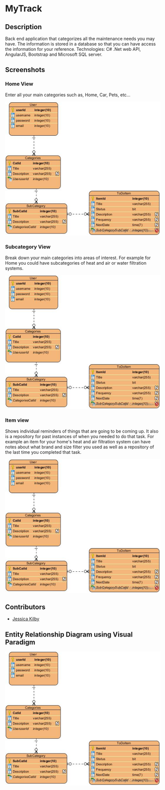 ﻿# MyTrack

## Description
Back end application that categorizes all the maintenance needs you may have. The information is stored in a database so that you can have access the information for your reference. Technologies: C# .Net web API, AngularJS, Bootstrap and Microsoft SQL server. 

## Screenshots

### Home View
Enter all your main categories such as, Home, Car, Pets, etc...

![ERD](/img/myTrack.jpg?raw=true)


### Subcategory View
Break down your main categories into areas of interest. For example for Home you could have subcategories of heat and air or water filtration systems.

![ERD](/img/myTrack.jpg?raw=true)


### Item view
Shows individual reminders of things that are going to be coming up. It also is a repository for past instances of when you needed to do that task. For example an item for your home's heat and air filtration system can have notes about what brand and size filter you used as well as a repository of the last time you completed that task.

![ERD](/img/myTrack.jpg?raw=true)


## Contributors
- [Jessica Kilby](https://github.com/jessicakilby)

## Entity Relationship Diagram using Visual Paradigm
![ERD](/img/myTrack.jpg?raw=true)
